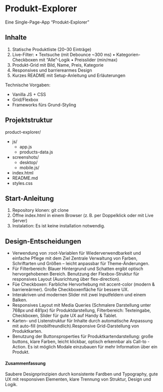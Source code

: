 # Produkt-Explorer
Eine Single-Page-App “Produkt-Explorer”

## Inhalte
  1. Statische Produktliste (20–30 Einträge)
  2. Live-Filter:
• Textsuche (mit Debounce ~300 ms)
• Kategorien-Checkboxen mit “Alle”-Logik
• Preisslider (min/max)
  3. Produkt-Grid mit Bild, Name, Preis, Kategorie
  4. Responsives und barrierearmes Design
  5. Kurzes README mit Setup-Anleitung und Erläuterungen

Technische Vorgaben: 
  - Vanilla JS + CSS
  - Grid/Flexbox  
  - Frameworks fürs Grund-Styling
 

## Projektstruktur

product-explorer/

  - js/
    - app.js
    - products-data.js
  - screenshots/
    - desktop/   
    - mobile.js/
  - index.html
  - README.md
  - styles.css


## Start-Anleitung
1. Repository klonen: git clone 
2. Öffne index.html in einem Browser (z. B. per Doppelklick oder mit Live Server)
3. Instalation: Es ist keine installation notwendig.

## Design-Entscheidungen

- Verwendung von :root-Variablen für Wiederverwendbarkeit und einfache Pflege mit dem Ziel Zentrale Verwaltung von Farben, Schriftarten und Größen – leicht anpassbar für Theme-Änderungen.
- Für Filterbereich: Blauer Hintergrund und Schatten ergibt optisch hervorgehobenen Bereich. Benutzung der Flexbox-Struktur für responsives Layout (Ausrichtung über flex-direction).
- Füe Checkboxen: Farbliche Hervorhebung mit accent-color (modern & barriereärmer). Große Checkboxenfläche für bessere UX.
- Interakriven und modernen Slider mit zwei Inputfeldern und einem Balken. 
- Responsives Layout mit Media Queries (Schmalere Darstellung unter 768px und 481px) für Produktdarstellung, Filterbereich: Texteingabe, Checkboxen, Slider für gute UX auf Handy & Tablet.
- Karten- und Listenstruktur für Inhalte durch automatische Anpassung mit auto-fill (mobilfreundlich).Responsive Grid-Darstellung von Produktkarten.
- Benutzung der Buttonsproperties für Produktkartendarstellung: große buttons, klare Farben, leicht klickbar, optisch erkennbar als Call-to -Action. Es ist möglich Modale einzubauen für mehr Information über ein Produkt. 

#### Zusammenfassung 
Saubere Designprinzipien durch konsistente Fardben und Typography, gute UX mit responsiven Elementen, klare Trennung von Struktur, Design und Logik. 